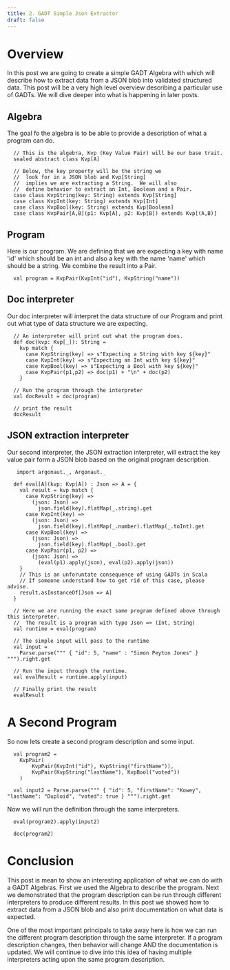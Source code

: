 ```yaml
---
title: 2. GADT Simple Json Extractor
draft: false
---
```


# Overview

In this post we are going to create a simple GADT Algebra with which 
will describe how to extract data from a JSON blob into
validated structured data. This post will be a very high
level overview describing a particular use of GADTs.  We will dive deeper into what
is happening in later posts. 

## Algebra

The goal fo the algebra is to be able to provide a description of what a program can do.

```tut:silent
  // This is the algebra, Kvp (Key Value Pair) will be our base trait.
  sealed abstract class Kvp[A]

  // Below, the key property will be the string we 
  //  look for in a JSON blob and Kvp[String]
  //  implies we are extracting a String.  We will also
  //  define behavior to extract an Int, Boolean and a Pair.
  case class KvpString(key: String) extends Kvp[String]
  case class KvpInt(key: String) extends Kvp[Int]
  case class KvpBool(key: String) extends Kvp[Boolean]
  case class KvpPair[A,B](p1: Kvp[A], p2: Kvp[B]) extends Kvp[(A,B)]
```

## Program

Here is our program.  We are defining that we are expecting a
key with name 'id' which should be an int and also a key with the name
'name' which should be a string.  We combine the result into a Pair.

```tut:silent
  val program = KvpPair(KvpInt("id"), KvpString("name"))
```

## Doc interpreter

Our doc interpreter will interpret the data structure of our Program and print out
what type of data structure we are expecting.
```tut:silent
  // An interpreter will print out what the program does.
  def doc(kvp: Kvp[_]): String =
    kvp match {
      case KvpString(key) => s"Expecting a String with key ${key}"
      case KvpInt(key) => s"Expecting an Int with key ${key}"
      case KvpBool(key) => s"Expecting a Bool with key ${key}"
      case KvpPair(p1,p2) => doc(p1) + "\n" + doc(p2)
    }

  // Run the program through the interpreter
  val docResult = doc(program)
```

```tut
  // print the result
  docResult
```

## JSON extraction interpreter

Our second interpreter, the JSON extraction interpreter, will extract the
key value pair form a JSON blob based on the original program description.
 

```tut:silent
   import argonaut._, Argonaut._
   
  def eval[A](kvp: Kvp[A]) : Json => A = {
    val result = kvp match {
      case KvpString(key) => 
        (json: Json) => 
          json.field(key).flatMap(_.string).get
      case KvpInt(key) => 
        (json: Json) => 
          json.field(key).flatMap(_.number).flatMap(_.toInt).get
      case KvpBool(key) =>
        (json: Json) =>
          json.field(key).flatMap(_.bool).get    
      case KvpPair(p1, p2) => 
        (json: Json) => 
          (eval(p1).apply(json), eval(p2).apply(json))
    }
    // This is an unforuntate consequence of using GADTs in Scala
    // If someone understand how to get rid of this case, please advise.
    result.asInstanceOf[Json => A]
  }

  // Here we are running the exact same program defined above through this interpreter. 
  //  The result is a program with type Json => (Int, String)
  val runtime = eval(program)

  // The simple input will pass to the runtime
  val input = 
    Parse.parse(""" { "id": 5, "name" : "Simon Peyton Jones" } """).right.get

  // Run the input through the runtime.
  val evalResult = runtime.apply(input)
```

```tut
  // Finally print the result
  evalResult
```


# A Second Program

So now lets create a second program description and some input.

```tut:silent
  val program2 = 
    KvpPair(
        KvpPair(KvpInt("id"), KvpString("firstName")), 
        KvpPair(KvpString("lastName"), KvpBool("voted"))
    )
  
  val input2 = Parse.parse(""" { "id": 5, "firstName": "Kowey", "lastName": "Duploid", "voted": true } """).right.get
```

Now we will run the definition through the same interpreters.
```tut
  eval(program2).apply(input2)
  
  doc(program2)

```



# Conclusion

This post is mean to show an interesting application of what we can do with a GADT Algebras.  First we used the
Algebra to describe the program.  Next we demonstrated that the program description 
can be run through different interpreters to
produce different results.  In this post we showed how to extract data from a JSON blob and also 
print documentation on what data is expected.  

One of the most important principals to take away here is how we can run the different program description through
the same interpreter. If a program description changes, then behavior will change AND the documentation is updated.
We will continue to dive into this idea of having multiple interpreters acting upon the same program description.    


